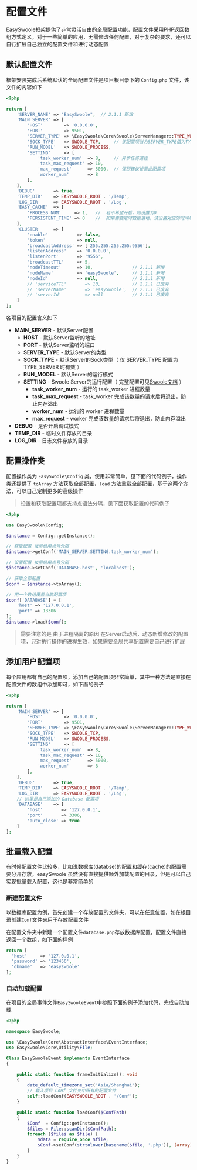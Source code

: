 # 配置文件

EasySwoole框架提供了非常灵活自由的全局配置功能，配置文件采用PHP返回数组方式定义，对于一些简单的应用，无需修改任何配置，对于复杂的要求，还可以自行扩展自己独立的配置文件和进行动态配置

## 默认配置文件

框架安装完成后系统默认的全局配置文件是项目根目录下的 `Config.php` 文件，该文件的内容如下

```php
<?php

return [
    'SERVER_NAME' => "EasySwoole",  // 2.1.1 新增
    'MAIN_SERVER' => [
        'HOST'        => '0.0.0.0',
        'PORT'        => 9501,
        'SERVER_TYPE' => \EasySwoole\Core\Swoole\ServerManager::TYPE_WEB_SERVER,
        'SOCK_TYPE'   => SWOOLE_TCP,     // 该配置项当为SERVER_TYPE值为TYPE_SERVER时有效
        'RUN_MODEL'   => SWOOLE_PROCESS,
        'SETTING'     => [
            'task_worker_num'  => 8,     // 异步任务进程
            'task_max_request' => 10,
            'max_request'      => 5000,  // 强烈建议设置此配置项
            'worker_num'       => 8
        ],
    ],
    'DEBUG'       => true,
    'TEMP_DIR'    => EASYSWOOLE_ROOT . '/Temp',
    'LOG_DIR'     => EASYSWOOLE_ROOT . '/Log',
    'EASY_CACHE'  => [
        'PROCESS_NUM'     => 1,   //  若不希望开启，则设置为0
        'PERSISTENT_TIME' => 0    //  如果需要定时数据落地，请设置对应的时间周期，单位为秒
    ],
    'CLUSTER'     => [
        'enable'           => false,
        'token'            => null,
        'broadcastAddress' => ['255.255.255.255:9556'],
        'listenAddress'    => '0.0.0.0',
        'listenPort'       => '9556',
        'broadcastTTL'     => 5,
        'nodeTimeout'      => 10,               // 2.1.1 新增
        'nodeName'         => 'easySwoole',     // 2.1.1 新增
        'nodeId'           => null,             // 2.1.1 新增
        // 'serviceTTL'       => 10,            // 2.1.1 已废弃
        // 'serverName'       => 'easySwoole',  // 2.1.1 已废弃
        // 'serverId'         => null           // 2.1.1 已废弃
    ]
];
```

各项目的配置含义如下

- **MAIN_SERVER**  -  默认Server配置
  - **HOST**  -  默认Server监听的地址
  - **PORT**  -  默认Server监听的端口
  - **SERVER_TYPE**  -  默认Server的类型
  - **SOCK_TYPE**  -  默认Server的Sock类型（ 仅 SERVER_TYPE 配置为 TYPE_SERVER 时有效 ）
  - **RUN_MODEL**  -  默认Server的运行模式
  - **SETTING**  -  Swoole Server的运行配置（ 完整配置可见[Swoole文档](https://wiki.swoole.com/wiki/page/274.html) ）
    - **task_worker_num**  -  运行的 task_worker 进程数量
    - **task_max_request**  -  task_worker 完成该数量的请求后将退出，防止内存溢出
    - **worker_num**  -  运行的 worker 进程数量
    - **max_request**  -  worker 完成该数量的请求后将退出，防止内存溢出
- **DEBUG**  -  是否开启调试模式
- **TEMP_DIR**  -  临时文件存放的目录
- **LOG_DIR**  -  日志文件存放的目录

## 配置操作类

配置操作类为 `EasySwoole\Config` 类，使用非常简单，见下面的代码例子，操作类还提供了 `toArray` 方法获取全部配置，`load` 方法重载全部配置，基于这两个方法，可以自己定制更多的高级操作

> 设置和获取配置项都支持点语法分隔，见下面获取配置的代码例子

```php
<?php

use EasySwoole\Config;

$instance = Config::getInstance();

// 获取配置 按层级用点号分隔
$instance->getConf('MAIN_SERVER.SETTING.task_worker_num');

// 设置配置 按层级用点号分隔
$instance->setConf('DATABASE.host', 'localhost');

// 获取全部配置
$conf = $instance->toArray();

// 用一个数组覆盖当前配置项
$conf['DATABASE'] = [
    'host' => '127.0.0.1',
    'port' => 13306
];
$instance->load($conf);
```
> 需要注意的是 由于进程隔离的原因 在Server启动后，动态新增修改的配置项，只对执行操作的进程生效，如果需要全局共享配置需要自己进行扩展

## 添加用户配置项

每个应用都有自己的配置项，添加自己的配置项非常简单，其中一种方法是直接在配置文件的数组中添加即可，如下面的例子

```php
<?php

return [
    'MAIN_SERVER' => [
        'HOST'        => '0.0.0.0',
        'PORT'        => 9501,
        'SERVER_TYPE' => \EasySwoole\Core\Swoole\ServerManager::TYPE_WEB_SERVER,
        'SOCK_TYPE'   => SWOOLE_TCP,
        'RUN_MODEL'   => SWOOLE_PROCESS,
        'SETTING'     => [
            'task_worker_num'  => 8,
            'task_max_request' => 10,
            'max_request'      => 5000,
            'worker_num'       => 8
        ],
    ],
    'DEBUG'       => true,
    'TEMP_DIR'    => EASYSWOOLE_ROOT . '/Temp',
    'LOG_DIR'     => EASYSWOOLE_ROOT . '/Log',
    // 这里是自己添加的 Database 配置项
    'DATABASE'    => [
        'host'       => '127.0.0.1',
        'port'       => 3306,
        'auto_close' => true
    ]
];
```

## 批量载入配置

有时候配置文件比较多，比如说数据库(databse)的配置和缓存(cache)的配置需要分开存放，easySwoole 虽然没有直接提供额外加载配置的目录，但是可以自己实现批量载入配置，这也是非常简单的

### 新建配置文件

以数据库配置为例，首先创建一个存放配置的文件夹，可以在任意位置，如在根目录创建`Conf`文件夹用于存放配置文件

在配置文件夹中新建一个配置文件`database.php`存放数据库配置，配置文件直接返回一个数组，如下面的样例

```php
return [
  'host'     => '127.0.0.1',
  'password' => '123456',
  'dbname'   => 'easyswoole'
];
```

### 自动加载配置

在项目的全局事件文件`EasySwooleEvent`中参照下面的例子添加代码，完成自动加载

```php
<?php

namespace EasySwoole;

use \EasySwoole\Core\AbstractInterface\EventInterface;
use EasySwoole\Core\Utility\File;

Class EasySwooleEvent implements EventInterface
{

    public static function frameInitialize(): void
    {
        date_default_timezone_set('Asia/Shanghai');
        // 载入项目 Conf 文件夹中所有的配置文件
        self::loadConf(EASYSWOOLE_ROOT . '/Conf');
    }

    public static function loadConf($ConfPath)
    {
        $Conf  = Config::getInstance();
        $files = File::scanDir($ConfPath);
        foreach ($files as $file) {
            $data = require_once $file;
            $Conf->setConf(strtolower(basename($file, '.php')), (array)$data);
        }
    }
}
```

